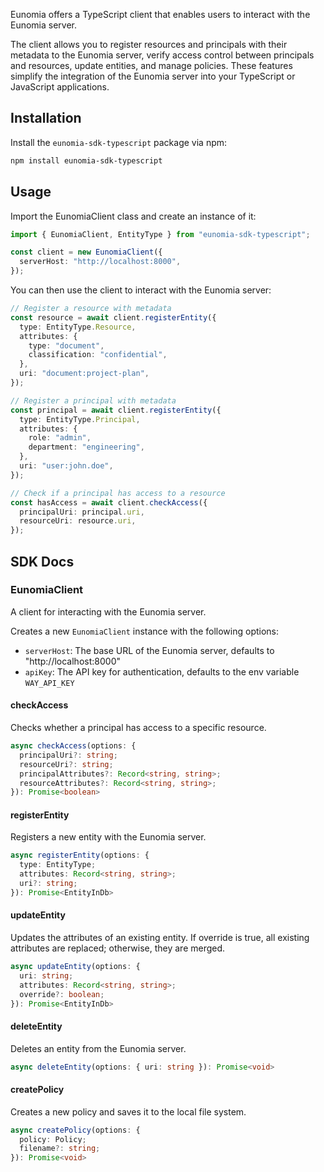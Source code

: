 Eunomia offers a TypeScript client that enables users to interact with the Eunomia server.

The client allows you to register resources and principals with their metadata to the Eunomia server, verify access control between principals and resources, update entities, and manage policies. These features simplify the integration of the Eunomia server into your TypeScript or JavaScript applications.

## Installation

Install the `eunomia-sdk-typescript` package via npm:

```bash
npm install eunomia-sdk-typescript
```

## Usage

Import the EunomiaClient class and create an instance of it:

```typescript
import { EunomiaClient, EntityType } from "eunomia-sdk-typescript";

const client = new EunomiaClient({
  serverHost: "http://localhost:8000",
});
```

You can then use the client to interact with the Eunomia server:

```typescript
// Register a resource with metadata
const resource = await client.registerEntity({
  type: EntityType.Resource,
  attributes: {
    type: "document",
    classification: "confidential",
  },
  uri: "document:project-plan",
});

// Register a principal with metadata
const principal = await client.registerEntity({
  type: EntityType.Principal,
  attributes: {
    role: "admin",
    department: "engineering",
  },
  uri: "user:john.doe",
});

// Check if a principal has access to a resource
const hasAccess = await client.checkAccess({
  principalUri: principal.uri,
  resourceUri: resource.uri,
});
```

## SDK Docs

### EunomiaClient

A client for interacting with the Eunomia server.

Creates a new `EunomiaClient` instance with the following options:

- `serverHost`: The base URL of the Eunomia server, defaults to "http://localhost:8000"
- `apiKey`: The API key for authentication, defaults to the env variable `WAY_API_KEY`

#### checkAccess

Checks whether a principal has access to a specific resource.

```typescript
async checkAccess(options: {
  principalUri?: string;
  resourceUri?: string;
  principalAttributes?: Record<string, string>;
  resourceAttributes?: Record<string, string>;
}): Promise<boolean>
```

#### registerEntity

Registers a new entity with the Eunomia server.

```typescript
async registerEntity(options: {
  type: EntityType;
  attributes: Record<string, string>;
  uri?: string;
}): Promise<EntityInDb>
```

#### updateEntity

Updates the attributes of an existing entity. If override is true, all existing attributes are replaced; otherwise, they are merged.

```typescript
async updateEntity(options: {
  uri: string;
  attributes: Record<string, string>;
  override?: boolean;
}): Promise<EntityInDb>
```

#### deleteEntity

Deletes an entity from the Eunomia server.

```typescript
async deleteEntity(options: { uri: string }): Promise<void>
```

#### createPolicy

Creates a new policy and saves it to the local file system.

```typescript
async createPolicy(options: {
  policy: Policy;
  filename?: string;
}): Promise<void>
```

